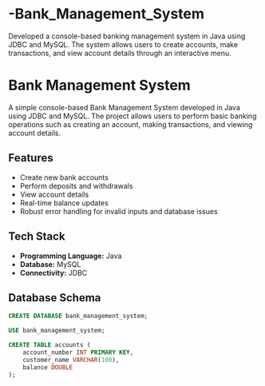# -Bank_Management_System
Developed a console-based banking management system in Java using JDBC and MySQL. The system allows users to create accounts, make transactions, and view account details through an interactive menu.  
# Bank Management System

A simple console-based Bank Management System developed in Java using JDBC and MySQL. The project allows users to perform basic banking operations such as creating an account, making transactions, and viewing account details.

##  Features

- Create new bank accounts
- Perform deposits and withdrawals
- View account details
- Real-time balance updates
- Robust error handling for invalid inputs and database issues

##  Tech Stack

- **Programming Language:** Java
- **Database:** MySQL
- **Connectivity:** JDBC

##  Database Schema

```sql
CREATE DATABASE bank_management_system;

USE bank_management_system;

CREATE TABLE accounts (
    account_number INT PRIMARY KEY,
    customer_name VARCHAR(100),
    balance DOUBLE
);
